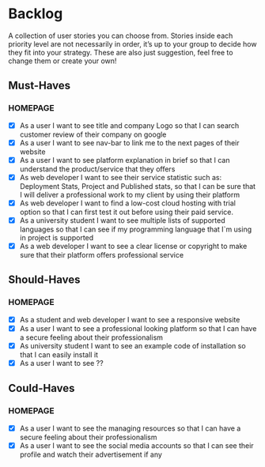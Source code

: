 # Backlog

A collection of user stories you can choose from. Stories inside each priority
level are not necessarily in order, it’s up to your group to decide how they fit
into your strategy. These are also just suggestion, feel free to change them or
create your own! </br>

## Must-Haves

### HOMEPAGE

- [x] As a user I want to see title and company Logo so that I can search
      customer review of their company on google
- [x] As a user I want to see nav-bar to link me to the next pages of their
      website
- [x] As a user I want to see platform explanation in brief so that I can
      understand the product/service that they offers
- [x] As web developer I want to see their service statistic such as: Deployment
      Stats, Project and Published stats, so that I can be sure that I will
      deliver a professional work to my client by using their platform
- [x] As web developer I want to find a low-cost cloud hosting with trial option
      so that I can first test it out before using their paid service.
- [x] As a university student I want to see multiple lists of supported
      languages so that I can see if my programming language that I`m using in
      project is supported
- [x] As a web developer I want to see a clear license or copyright to make sure
      that their platform offers professional service </br>

## Should-Haves

### HOMEPAGE

- [x] As a student and web developer I want to see a responsive website
- [x] As a user I want to see a professional looking platform so that I can have
      a secure feeling about their professionalism
- [x] As university student I want to see an example code of installation so
      that I can easily install it
- [x] As a user I want to see ??

## Could-Haves

### HOMEPAGE

- [x] As a user I want to see the managing resources so that I can have a secure
      feeling about their professionalism
- [x] As a user I want to see the social media accounts so that I can see their
      profile and watch their advertisement if any
